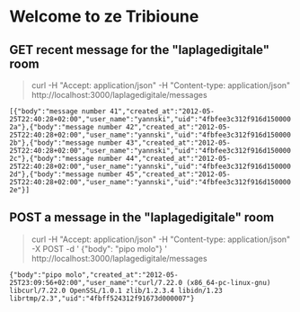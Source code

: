 # Welcome to ze Tribioune

## GET recent message for the "laplagedigitale" room

> curl -H "Accept: application/json" -H "Content-type: application/json" http://localhost:3000/laplagedigitale/messages

` [{"body":"message number 41","created_at":"2012-05-25T22:40:28+02:00","user_name":"yannski","uid":"4fbfee3c312f916d1500002a"},{"body":"message number 42","created_at":"2012-05-25T22:40:28+02:00","user_name":"yannski","uid":"4fbfee3c312f916d1500002b"},{"body":"message number 43","created_at":"2012-05-25T22:40:28+02:00","user_name":"yannski","uid":"4fbfee3c312f916d1500002c"},{"body":"message number 44","created_at":"2012-05-25T22:40:28+02:00","user_name":"yannski","uid":"4fbfee3c312f916d1500002d"},{"body":"message number 45","created_at":"2012-05-25T22:40:28+02:00","user_name":"yannski","uid":"4fbfee3c312f916d1500002e"}] `

## POST a message in the "laplagedigitale" room

> curl -H "Accept: application/json" -H "Content-type: application/json" -X POST -d ' {"body": "pipo molo"} ' http://localhost:3000/laplagedigitale/messages

` {"body":"pipo molo","created_at":"2012-05-25T23:09:56+02:00","user_name":"curl/7.22.0 (x86_64-pc-linux-gnu) libcurl/7.22.0 OpenSSL/1.0.1 zlib/1.2.3.4 libidn/1.23 librtmp/2.3","uid":"4fbff524312f91673d000007"} `